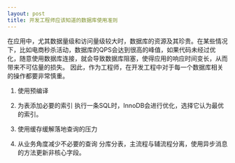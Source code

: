```yaml
---
layout: post
title: 开发工程师应该知道的数据库使用准则
---
```


在应用中，尤其数据量级和访问量级较大时，数据库的资源及其珍贵。在某些情况下，比如电商秒杀活动，数据库的QPS会达到很高的峰值，如果代码未经过优化，随意使用数据库连接，就会导致数据库阻塞，使得应用的响应时间变长，从而带来不可估量的损失。
因此，作为工程师，在开发工程中对于每一个数据库相关的操作都要非常慎重。

1. 使用预编译

2. 为表添加必要的索引
执行一条SQL时，InnoDB会进行优化，选择它认为最优的索引。

3. 使用缓存缓解落地查询的压力

4. 从业务角度减少不必要的查询
分库分表，主流程与辅流程分离，使用异步消息的方法更新非核心字段。

